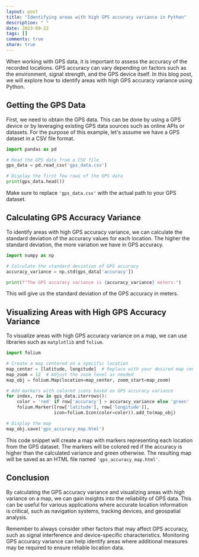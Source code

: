 ```yaml
---
layout: post
title: "Identifying areas with high GPS accuracy variance in Python"
description: " "
date: 2023-09-22
tags: []
comments: true
share: true
---
```


When working with GPS data, it is important to assess the accuracy of the recorded locations. GPS accuracy can vary depending on factors such as the environment, signal strength, and the GPS device itself. In this blog post, we will explore how to identify areas with high GPS accuracy variance using Python.

## Getting the GPS Data

First, we need to obtain the GPS data. This can be done by using a GPS device or by leveraging existing GPS data sources such as online APIs or datasets. For the purpose of this example, let's assume we have a GPS dataset in a CSV file format.

```python
import pandas as pd

# Read the GPS data from a CSV file
gps_data = pd.read_csv('gps_data.csv')

# Display the first few rows of the GPS data
print(gps_data.head())
```

Make sure to replace `'gps_data.csv'` with the actual path to your GPS dataset.

## Calculating GPS Accuracy Variance

To identify areas with high GPS accuracy variance, we can calculate the standard deviation of the accuracy values for each location. The higher the standard deviation, the more variation we have in GPS accuracy.

```python
import numpy as np

# Calculate the standard deviation of GPS accuracy
accuracy_variance = np.std(gps_data['accuracy'])

print(f"The GPS accuracy variance is {accuracy_variance} meters.")
```

This will give us the standard deviation of the GPS accuracy in meters.

## Visualizing Areas with High GPS Accuracy Variance

To visualize areas with high GPS accuracy variance on a map, we can use libraries such as `matplotlib` and `folium`.

```python
import folium

# Create a map centered on a specific location
map_center = [latitude, longitude]  # Replace with your desired map center coordinates
map_zoom = 12  # Adjust the zoom level as needed
map_obj = folium.Map(location=map_center, zoom_start=map_zoom)

# Add markers with colored icons based on GPS accuracy variance
for index, row in gps_data.iterrows():
    color = 'red' if row['accuracy'] > accuracy_variance else 'green'
    folium.Marker([row['latitude'], row['longitude']],
                  icon=folium.Icon(color=color)).add_to(map_obj)

# Display the map
map_obj.save('gps_accuracy_map.html')
```

This code snippet will create a map with markers representing each location from the GPS dataset. The markers will be colored red if the accuracy is higher than the calculated variance and green otherwise. The resulting map will be saved as an HTML file named `'gps_accuracy_map.html'`.

## Conclusion

By calculating the GPS accuracy variance and visualizing areas with high variance on a map, we can gain insights into the reliability of GPS data. This can be useful for various applications where accurate location information is critical, such as navigation systems, tracking devices, and geospatial analysis.

Remember to always consider other factors that may affect GPS accuracy, such as signal interference and device-specific characteristics. Monitoring GPS accuracy variance can help identify areas where additional measures may be required to ensure reliable location data.